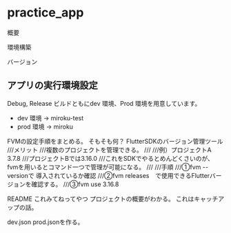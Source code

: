 # practice_app

概要

環境構築

バージョン




## アプリの実行環境設定

Debug, Release ビルドともにdev 環境、Prod 環境を用意しています。

- dev 環境 → miroku-test
- prod 環境 → miroku 




FVMの設定手順をまとめる。
そもそも何？
FlutterSDKのバージョン管理ツール
///メリット
///複数のプロジェクトを管理できる。
///
///例）プロジェクトA 3.7.8
///プロジェクトBでは3.16.0
///これをSDKでやるとめんどくさいのが、fvmを用いるとコマンド一つで管理が可能になる。
///
///手順
///①fvm --versionで 導入されているか確認
///②fvm releases　で使用できるFlutterバージョンを確認する。
///③fvm use 3.16.8

README これみてねってやつ
プロジェクトの概要がわかる。
これはキャッチアップの話。


dev.json
prod.jsonを作る。

